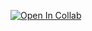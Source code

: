 [![Open In Collab](https://colab.research.google.com/assets/colab-badge.svg)](https://colab.research.google.com/drive/1MRmtzMrC6DBgPlbpZZKv9lzZ3R4hesUK?usp=sharing)
